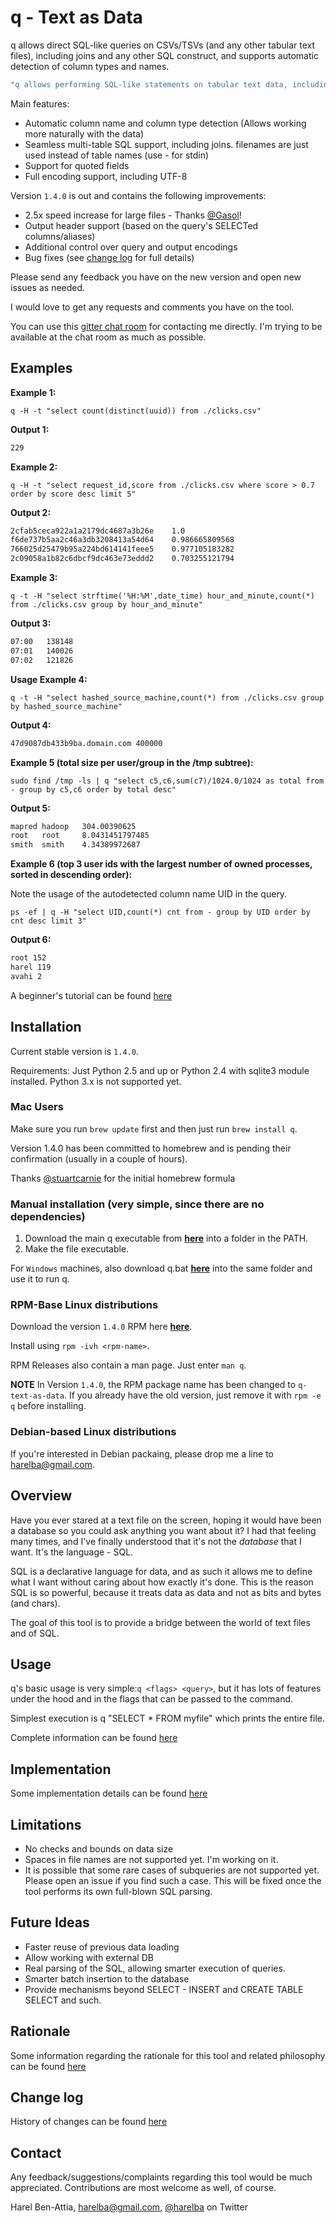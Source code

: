 # q - Text as Data
q allows direct SQL-like queries on CSVs/TSVs (and any other tabular text files), including joins and any other SQL construct, and supports automatic detection of column types and names.

```bash
"q allows performing SQL-like statements on tabular text data, including joins and subqueries"
```

Main features:
* Automatic column name and column type detection (Allows working more naturally with the data)
* Seamless multi-table SQL support, including joins. filenames are just used instead of table names (use - for stdin)
* Support for quoted fields
* Full encoding support, including UTF-8

Version `1.4.0` is out and contains the following improvements:
* 2.5x speed increase for large files - Thanks [@Gasol](https://github.com/Gasol)!
* Output header support (based on the query's SELECTed columns/aliases)
* Additional control over query and output encodings
* Bug fixes (see [change log](doc/CHANGELOG.markdown) for full details)

Please send any feedback you have on the new version and open new issues as needed.

I would love to get any requests and comments you have on the tool.

You can use this [gitter chat room](https://gitter.im/harelba/q) for contacting me directly. I'm trying to be available at the chat room as much as possible.

## Examples
__Example 1:__

    q -H -t "select count(distinct(uuid)) from ./clicks.csv"
    
__Output 1:__
```bash
229
```

__Example 2:__

    q -H -t "select request_id,score from ./clicks.csv where score > 0.7 order by score desc limit 5"

__Output 2:__
```bash
2cfab5ceca922a1a2179dc4687a3b26e	1.0
f6de737b5aa2c46a3db3208413a54d64	0.986665809568
766025d25479b95a224bd614141feee5	0.977105183282
2c09058a1b82c6dbcf9dc463e73eddd2	0.703255121794
```

__Example 3:__

    q -t -H "select strftime('%H:%M',date_time) hour_and_minute,count(*) from ./clicks.csv group by hour_and_minute"

__Output 3:__
```bash
07:00	138148
07:01	140026
07:02	121826
```

__Usage Example 4:__

    q -t -H "select hashed_source_machine,count(*) from ./clicks.csv group by hashed_source_machine"
    
__Output 4:__
```bash
47d9087db433b9ba.domain.com	400000
```

__Example 5 (total size per user/group in the /tmp subtree):__

    sudo find /tmp -ls | q "select c5,c6,sum(c7)/1024.0/1024 as total from - group by c5,c6 order by total desc"

__Output 5:__
```bash
mapred hadoop   304.00390625
root   root     8.0431451797485
smith  smith    4.34389972687
```

__Example 6 (top 3 user ids with the largest number of owned processes, sorted in descending order):__

Note the usage of the autodetected column name UID in the query.

    ps -ef | q -H "select UID,count(*) cnt from - group by UID order by cnt desc limit 3"
    
__Output 6:__
```bash
root 152
harel 119
avahi 2
```

A beginner's tutorial can be found [here](examples/EXAMPLES.markdown)

## Installation
Current stable version is `1.4.0`. 

Requirements: Just Python 2.5 and up or Python 2.4 with sqlite3 module installed. Python 3.x is not supported yet.

### Mac Users
Make sure you run `brew update` first and then just run `brew install q`. 

Version 1.4.0 has been committed to homebrew and is pending their confirmation (usually in a couple of hours).

Thanks [@stuartcarnie](https://github.com/stuartcarnie) for the initial homebrew formula

### Manual installation (very simple, since there are no dependencies)

1. Download the main q executable from **[here](https://raw.github.com/harelba/q/1.4.0/bin/q)** into a folder in the PATH.
2. Make the file executable.

For `Windows` machines, also download q.bat **[here](https://raw.github.com/harelba/q/1.4.0/bin/q.bat)** into the same folder and use it to run q.

### RPM-Base Linux distributions
Download the version `1.4.0` RPM here **[here](https://github.com/harelba/packages-for-q/raw/master/rpms/q-text-as-data-1.4.0-1.noarch.rpm)**. 

Install using `rpm -ivh <rpm-name>`.

RPM Releases also contain a man page. Just enter `man q`.

**NOTE** In Version `1.4.0`, the RPM package name has been changed to `q-text-as-data`. If you already have the old version, just remove it with `rpm -e q` before installing.

### Debian-based Linux distributions
If you're interested in Debian packaing, please drop me a line to harelba@gmail.com.

## Overview
Have you ever stared at a text file on the screen, hoping it would have been a database so you could ask anything you want about it? I had that feeling many times, and I've finally understood that it's not the _database_ that I want. It's the language - SQL.

SQL is a declarative language for data, and as such it allows me to define what I want without caring about how exactly it's done. This is the reason SQL is so powerful, because it treats data as data and not as bits and bytes (and chars).

The goal of this tool is to provide a bridge between the world of text files and of SQL.

## Usage
q's basic usage is very simple:`q <flags> <query>`, but it has lots of features under the hood and in the flags that can be passed to the command.

Simplest execution is q "SELECT * FROM myfile" which prints the entire file.

Complete information can be found [here](doc/USAGE.markdown)

## Implementation
Some implementation details can be found [here](doc/IMPLEMENTATION.markdown)

## Limitations
* No checks and bounds on data size
* Spaces in file names are not supported yet. I'm working on it.
* It is possible that some rare cases of subqueries are not supported yet. Please open an issue if you find such a case. This will be fixed once the tool performs its own full-blown SQL parsing.

## Future Ideas
* Faster reuse of previous data loading
* Allow working with external DB
* Real parsing of the SQL, allowing smarter execution of queries.
* Smarter batch insertion to the database
* Provide mechanisms beyond SELECT - INSERT and CREATE TABLE SELECT and such.

## Rationale
Some information regarding the rationale for this tool and related philosophy can be found [here](doc/RATIONALE.markdown)

## Change log
History of changes can be found [here](doc/CHANGELOG.markdown)

## Contact
Any feedback/suggestions/complaints regarding this tool would be much appreciated. Contributions are most welcome as well, of course.

Harel Ben-Attia, harelba@gmail.com, [@harelba](https://twitter.com/harelba) on Twitter

